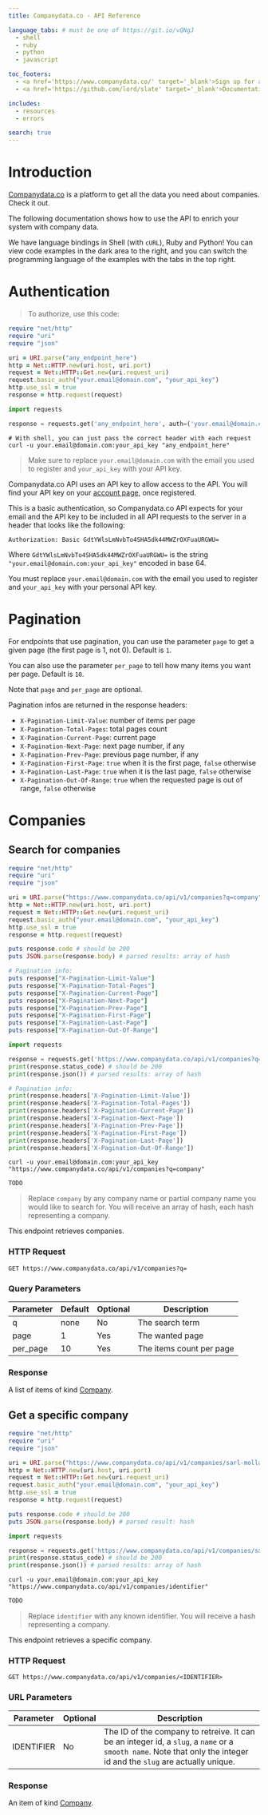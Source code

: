 ```yaml
---
title: Companydata.co - API Reference

language_tabs: # must be one of https://git.io/vQNgJ
  - shell
  - ruby
  - python
  - javascript

toc_footers:
  - <a href='https://www.companydata.co/' target='_blank'>Sign up for a developer key</a>
  - <a href='https://github.com/lord/slate' target='_blank'>Documentation powered by Slate</a>

includes:
  - resources
  - errors

search: true
---
```


# Introduction

[Companydata.co](https://www.companydata.co) is a platform to get all the data you need about companies. Check it out.

The following documentation shows how to use the API to enrich your system with company data.

We have language bindings in Shell (with `cURL`), Ruby and Python! You can view code examples in the dark area to the right, and you can switch the programming language of the examples with the tabs in the top right.

# Authentication

> To authorize, use this code:

```ruby
require "net/http"
require "uri"
require "json"

uri = URI.parse("any_endpoint_here")
http = Net::HTTP.new(uri.host, uri.port)
request = Net::HTTP::Get.new(uri.request_uri)
request.basic_auth("your.email@domain.com", "your_api_key")
http.use_ssl = true
response = http.request(request)
```

```python
import requests

response = requests.get('any_endpoint_here', auth=('your.email@domain.com', 'your_api_key'))
```

```shell
# With shell, you can just pass the correct header with each request
curl -u your.email@domain.com:your_api_key "any_endpoint_here"
```

> Make sure to replace `your.email@domain.com` with the email you used to register and `your_api_key` with your API key.

Companydata.co API uses an API key to allow access to the API. You will find your API key on your [account page](https://www.companydata.co/users/edit), once registered.

This is a basic authentication, so Companydata.co API expects for your email and the API key to be included in all API requests to the server in a header that looks like the following:

`Authorization: Basic GdtYWlsLmNvbTo4SHA5dk44MWZrOXFuaURGWU=`

Where `GdtYWlsLmNvbTo4SHA5dk44MWZrOXFuaURGWU=` is the string `"your.email@domain.com:your_api_key"` encoded in base 64.

<aside class="notice">
You must replace <code>your.email@domain.com</code> with the email you used to register and <code>your_api_key</code> with your personal API key.
</aside>

# Pagination

For endpoints that use pagination, you can use the parameter `page` to get a given page (the first page is 1, not 0). Default is `1`.

You can also use the parameter `per_page` to tell how many items you want per page. Default is `10`.

Note that `page` and `per_page` are optional.

Pagination infos are returned in the response headers:

* `X-Pagination-Limit-Value`: number of items per page
* `X-Pagination-Total-Pages`: total pages count
* `X-Pagination-Current-Page`: current page
* `X-Pagination-Next-Page`: next page number, if any
* `X-Pagination-Prev-Page`: previous page number, if any
* `X-Pagination-First-Page`: `true` when it is the first page, `false` otherwise
* `X-Pagination-Last-Page`: `true` when it is the last page, `false` otherwise
* `X-Pagination-Out-Of-Range`: `true` when the requested page is out of range, `false` otherwise

# Companies

## Search for companies

```ruby
require "net/http"
require "uri"
require "json"

uri = URI.parse("https://www.companydata.co/api/v1/companies?q=company")
http = Net::HTTP.new(uri.host, uri.port)
request = Net::HTTP::Get.new(uri.request_uri)
request.basic_auth("your.email@domain.com", "your_api_key")
http.use_ssl = true
response = http.request(request)

puts response.code # should be 200
puts JSON.parse(response.body) # parsed results: array of hash

# Pagination info:
puts response["X-Pagination-Limit-Value"]
puts response["X-Pagination-Total-Pages"]
puts response["X-Pagination-Current-Page"]
puts response["X-Pagination-Next-Page"]
puts response["X-Pagination-Prev-Page"]
puts response["X-Pagination-First-Page"]
puts response["X-Pagination-Last-Page"]
puts response["X-Pagination-Out-Of-Range"]
```

```python
import requests

response = requests.get('https://www.companydata.co/api/v1/companies?q=mollat&page=2&per_page=5', auth=('your.email@domain.com', 'your_api_key'))
print(response.status_code) # should be 200
print(response.json()) # parsed results: array of hash

# Pagination info:
print(response.headers['X-Pagination-Limit-Value'])
print(response.headers['X-Pagination-Total-Pages'])
print(response.headers['X-Pagination-Current-Page'])
print(response.headers['X-Pagination-Next-Page'])
print(response.headers['X-Pagination-Prev-Page'])
print(response.headers['X-Pagination-First-Page'])
print(response.headers['X-Pagination-Last-Page'])
print(response.headers['X-Pagination-Out-Of-Range'])
```

```shell
curl -u your.email@domain.com:your_api_key "https://www.companydata.co/api/v1/companies?q=company"
```

```javascript
TODO
```

> Replace `company` by any company name or partial company name you would like to search for.
> You will receive an array of hash, each hash representing a company.

This endpoint retrieves companies.

### HTTP Request

`GET https://www.companydata.co/api/v1/companies?q=`

### Query Parameters

Parameter | Default | Optional | Description
--------- | ------- | -------- | -----------
q | none | No | The search term
page | 1 | Yes | The wanted page
per_page | 10 | Yes | The items count per page

### Response

A list of items of kind [Company](#resources).

## Get a specific company

```ruby
require "net/http"
require "uri"
require "json"

uri = URI.parse("https://www.companydata.co/api/v1/companies/sarl-mollat")
http = Net::HTTP.new(uri.host, uri.port)
request = Net::HTTP::Get.new(uri.request_uri)
request.basic_auth("your.email@domain.com", "your_api_key")
http.use_ssl = true
response = http.request(request)

puts response.code # should be 200
puts JSON.parse(response.body) # parsed result: hash
```

```python
import requests

response = requests.get('https://www.companydata.co/api/v1/companies/sarl-mollat', auth=('your.email@domain.com', 'your_api_key'))
print(response.status_code) # should be 200
print(response.json()) # parsed results: array of hash
```

```shell
curl -u your.email@domain.com:your_api_key "https://www.companydata.co/api/v1/companies/identifier"

```

```javascript
TODO
```

> Replace `identifier` with any known identifier.
> You will receive a hash representing a company.

This endpoint retrieves a specific company.

### HTTP Request

`GET https://www.companydata.co/api/v1/companies/<IDENTIFIER>`

### URL Parameters

Parameter | Optional | Description
--------- | -------- | -----------
IDENTIFIER | No | The ID of the company to retreive. It can be an integer id, a `slug`, a `name` or a `smooth name`. Note that only the integer id and the `slug` are actually unique.

### Response

An item of kind [Company](#resources).